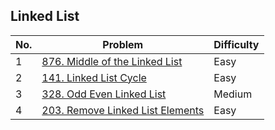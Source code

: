 ## Linked List

| No.  | Problem                                                                       | Difficulty |
|----|---------------------------------------------------------------------------------|------------|
| 1  | [876. Middle of the Linked List](https://leetcode.com/problems/middle-of-the-linked-list/description/)                   | Easy       |
| 2  | [141. Linked List Cycle](https://leetcode.com/problems/linked-list-cycle/description/)                   | Easy       |
| 3  | [328. Odd Even Linked List](https://leetcode.com/problems/odd-even-linked-list/description/)                   | Medium       |
| 4  | [203. Remove Linked List Elements](https://leetcode.com/problems/remove-linked-list-elements/description/)                   | Easy       |

